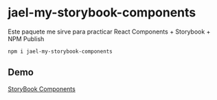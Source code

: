 # jael-my-storybook-components


Este paquete me sirve para practicar React Components + Storybook + NPM Publish

```
npm i jael-my-storybook-components
```


## Demo

[StoryBook Components](https://jaelespinosa.github.io/sb-component-label/)